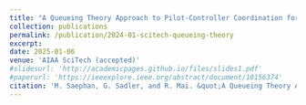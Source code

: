 ```yaml
---
title: "A Queueing Theory Approach to Pilot-Controller Coordination for m:N Operations"
collection: publications
permalink: /publication/2024-01-scitech-queueing-theory
excerpt: 
date: 2025-01-06
venue: 'AIAA SciTech (accepted)'
#slidesurl: 'http://academicpages.github.io/files/slides1.pdf'
#paperurl: 'https://ieeexplore.ieee.org/abstract/document/10156374'
citation: 'M. Saephan, G. Sadler, and R. Mai. &quot;A Queueing Theory Approach to Pilot-Controller Coordination for m:N Operations.&quot; <i>2025 AIAA SciTech</i>. (accepted).'
---
```

